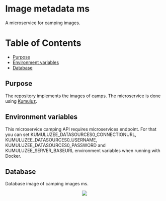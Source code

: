 # Image metadata ms

A microservice for camping images.

Table of Contents
=================
- [Purpose](#purpose)
- [Environment variables](#environment-variables)
- [Database](#database)


## Purpose

The repository implements the images of camps. The microservice is done using [Kumuluz](https://kumuluz.com/).


## Environment variables

This microservice camping API requires microservices endpoint. For that you can set KUMULUZEE_DATASOURCES0_CONNECTIONURL, KUMULUZEE_DATASOURCES0_USERNAME, KUMULUZEE_DATASOURCES0_PASSWORD and KUMULUZEE_SERVER_BASEURL environment variables when running with Docker.


## Database

Database image of camping images ms.

<p align="center">
  <img src="https://raw.githubusercontent.com/camping-rso/camping-images-ms/master/models/src/main/resources/camping-images-ms.png"/>
</p>

